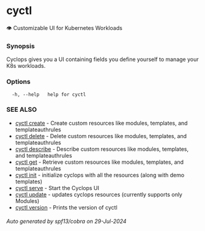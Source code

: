 # cyctl

👁️ Customizable UI for Kubernetes Workloads

### Synopsis

Cyclops gives you a UI containing fields you define yourself to manage your K8s workloads.

### Options

```
  -h, --help   help for cyctl
```

### SEE ALSO

* [cyctl create](cyctl_create.md)	 - Create custom resources like modules, templates, and templateauthrules
* [cyctl delete](cyctl_delete.md)	 - Delete custom resources like modules, templates, and templateauthrules
* [cyctl describe](cyctl_describe.md)	 - Describe custom resources like modules, templates, and templateauthrules
* [cyctl get](cyctl_get.md)	 - Retrieve custom resources like modules, templates, and templateauthrules
* [cyctl init](cyctl_init.md)	 - initialize cyclops with all the resources (along with demo templates)
* [cyctl serve](cyctl_serve.md)	 - Start the Cyclops UI
* [cyctl update](cyctl_update.md)	 - updates cyclops resources (currently supports only Modules)
* [cyctl version](cyctl_version.md)	 - Prints the version of cyctl

###### Auto generated by spf13/cobra on 29-Jul-2024
